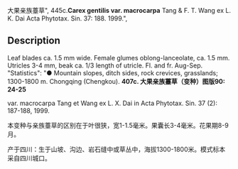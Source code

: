 大果亲族薹草",
445c.**Carex gentilis var. macrocarpa** Tang & F. T. Wang ex L. K. Dai Acta Phytotax. Sin. 37: 188. 1999.",

## Description
Leaf blades ca. 1.5 mm wide. Female glumes oblong-lanceolate, ca. 1.5 mm. Utricles 3-4 mm, beak ca. 1/3 length of utricle. Fl. and fr. Aug-Sep.
  "Statistics": "● Mountain slopes, ditch sides, rock crevices, grasslands; 1300-1800 m. Chongqing (Chengkou).
**407c. 大果亲族薹草（变种）图版90: 24-25**

var. macrocarpa Tang et Wang ex L. X. Dai in Acta Phytotax. Sin. 37 (2): 187-188, 1999.

本变种与亲族薹草的区别在于叶很狭，宽1-1.5毫米。果囊长3-4毫米。花果期8-9月。

产于四川：生于山坡、沟边、岩石缝中或草丛中，海拔1300-1800米。模式标本采自四川城口。
